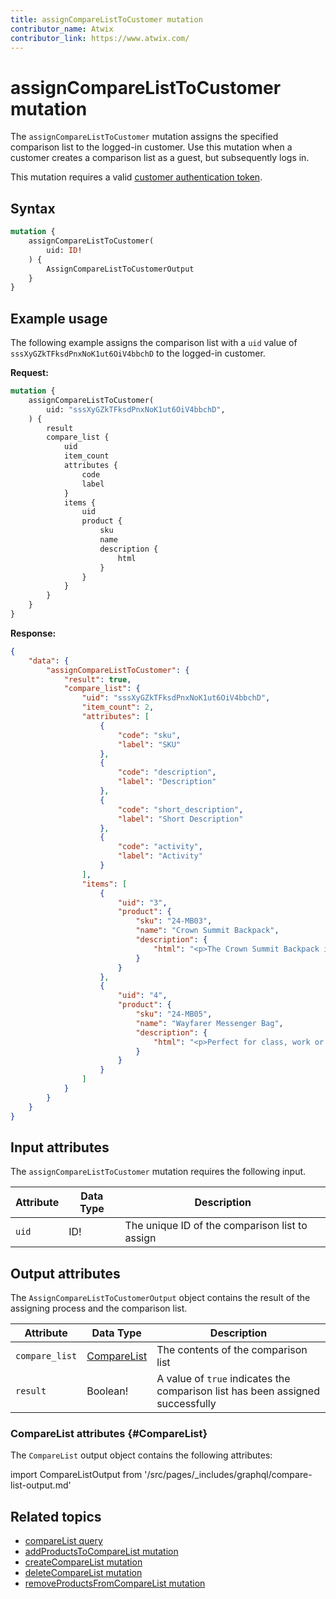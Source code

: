 ```yaml
---
title: assignCompareListToCustomer mutation
contributor_name: Atwix
contributor_link: https://www.atwix.com/
---
```


# assignCompareListToCustomer mutation

The `assignCompareListToCustomer` mutation assigns the specified comparison list to the logged-in customer. Use this mutation when a customer creates a comparison list as a guest, but subsequently logs in.

This mutation requires a valid [customer authentication token](../../customer/mutations/generate-token.md).

## Syntax

```graphql
mutation {
    assignCompareListToCustomer(
        uid: ID!
    ) {
        AssignCompareListToCustomerOutput
    }
}
```

## Example usage

The following example assigns the comparison list with a `uid` value of `sssXyGZkTFksdPnxNoK1ut6OiV4bbchD` to the logged-in customer.

**Request:**

```graphql
mutation {
    assignCompareListToCustomer(
        uid: "sssXyGZkTFksdPnxNoK1ut6OiV4bbchD",
    ) {
        result
        compare_list {
            uid
            item_count
            attributes {
                code
                label
            }
            items {
                uid
                product {
                    sku
                    name
                    description {
                        html
                    }
                }
            }
        }
    }
}
```

**Response:**

```json
{
    "data": {
        "assignCompareListToCustomer": {
            "result": true,
            "compare_list": {
                "uid": "sssXyGZkTFksdPnxNoK1ut6OiV4bbchD",
                "item_count": 2,
                "attributes": [
                    {
                        "code": "sku",
                        "label": "SKU"
                    },
                    {
                        "code": "description",
                        "label": "Description"
                    },
                    {
                        "code": "short_description",
                        "label": "Short Description"
                    },
                    {
                        "code": "activity",
                        "label": "Activity"
                    }
                ],
                "items": [
                    {
                        "uid": "3",
                        "product": {
                            "sku": "24-MB03",
                            "name": "Crown Summit Backpack",
                            "description": {
                                "html": "<p>The Crown Summit Backpack is equally at home in a gym locker, study cube or a pup tent, so be sure yours is packed with books, a bag lunch, water bottles, yoga block, laptop, or whatever else you want in hand. Rugged enough for day hikes and camping trips, it has two large zippered compartments and padded, adjustable shoulder straps.</p>\n<ul>\n<li>Top handle.</li>\n<li>Grommet holes.</li>\n<li>Two-way zippers.</li>\n<li>H 20\" x W 14\" x D 12\".</li>\n<li>Weight: 2 lbs, 8 oz. Volume: 29 L.</li>\n<ul>"
                            }
                        }
                    },
                    {
                        "uid": "4",
                        "product": {
                            "sku": "24-MB05",
                            "name": "Wayfarer Messenger Bag",
                            "description": {
                                "html": "<p>Perfect for class, work or the gym, the Wayfarer Messenger Bag is packed with pockets. The dual-buckle flap closure reveals an organizational panel, and the roomy main compartment has spaces for your laptop and a change of clothes. An adjustable shoulder strap and easy-grip handle promise easy carrying.</p>\n<ul>\n<li>Multiple internal zip pockets.</li>\n<li>Made of durable nylon.</li>\n</ul>"
                            }
                        }
                    }
                ]
            }
        }
    }
}
```

## Input attributes

The `assignCompareListToCustomer` mutation requires the following input.

Attribute |  Data Type | Description
--- | --- | ---
`uid` | ID! | The unique ID of the comparison list to assign

## Output attributes

The `AssignCompareListToCustomerOutput` object contains the result of the assigning process and the comparison list.

Attribute |  Data Type | Description
--- | --- | ---
`compare_list` | [CompareList](#CompareList) | The contents of the comparison list
`result` | Boolean! | A value of `true` indicates the comparison list has been assigned successfully

### CompareList attributes {#CompareList}

The `CompareList` output object contains the following attributes:

import CompareListOutput from '/src/pages/_includes/graphql/compare-list-output.md'

<CompareListOutput />

## Related topics

*  [compareList query](../../products/queries/compare-list.md)
*  [addProductsToCompareList mutation](../../products/mutations/add-products-to-compare-list.md)
*  [createCompareList mutation](../../products/mutations/create-compare-list.md)
*  [deleteCompareList mutation](../../products/mutations/delete-compare-list.md)
*  [removeProductsFromCompareList mutation](../../products/mutations/remove-from-compare-list.md)
